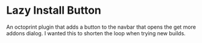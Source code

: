 # Lazy Install Button

An octoprint plugin that adds a button to the navbar that opens the get more addons dialog. I wanted
this to shorten the loop when trying new builds.